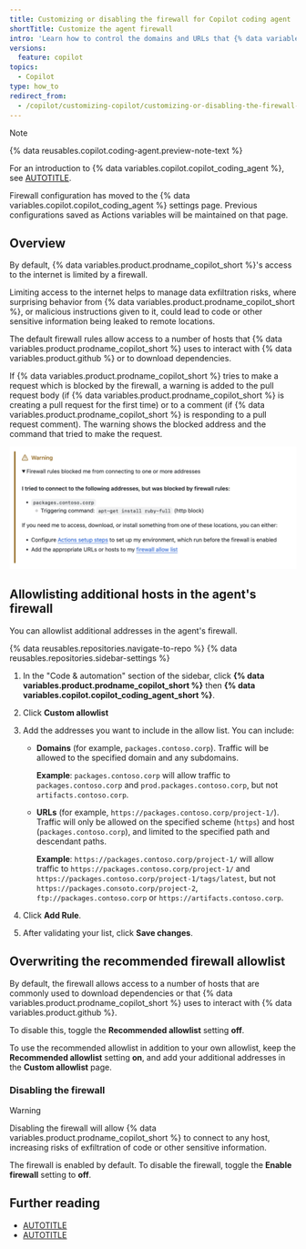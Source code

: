 ```yaml
---
title: Customizing or disabling the firewall for Copilot coding agent
shortTitle: Customize the agent firewall
intro: 'Learn how to control the domains and URLs that {% data variables.copilot.copilot_coding_agent %} can access.'
versions:
  feature: copilot
topics:
  - Copilot
type: how_to
redirect_from:
  - /copilot/customizing-copilot/customizing-or-disabling-the-firewall-for-copilot-coding-agent
---
```


> [!NOTE]
> {% data reusables.copilot.coding-agent.preview-note-text %}
>
> For an introduction to {% data variables.copilot.copilot_coding_agent %}, see [AUTOTITLE](/copilot/concepts/about-copilot-coding-agent).
>
> Firewall configuration has moved to the {% data variables.copilot.copilot_coding_agent %} settings page. Previous configurations saved as Actions variables will be maintained on that page.

## Overview

By default, {% data variables.product.prodname_copilot_short %}'s access to the internet is limited by a firewall.

Limiting access to the internet helps to manage data exfiltration risks, where surprising behavior from {% data variables.product.prodname_copilot_short %}, or malicious instructions given to it, could lead to code or other sensitive information being leaked to remote locations.

The default firewall rules allow access to a number of hosts that {% data variables.product.prodname_copilot_short %} uses to interact with {% data variables.product.github %} or to download dependencies.

If {% data variables.product.prodname_copilot_short %} tries to make a request which is blocked by the firewall, a warning is added to the pull request body (if {% data variables.product.prodname_copilot_short %} is creating a pull request for the first time) or to a comment (if {% data variables.product.prodname_copilot_short %} is responding to a pull request comment). The warning shows the blocked address and the command that tried to make the request.

![Screenshot of a warning from {% data variables.product.prodname_copilot_short %} about being blocked by the firewall.](/assets/images/help/copilot/coding-agent/firewall-warning.png)

## Allowlisting additional hosts in the agent's firewall

You can allowlist additional addresses in the agent's firewall.

{% data reusables.repositories.navigate-to-repo %}
{% data reusables.repositories.sidebar-settings %}
1. In the "Code & automation" section of the sidebar, click **{% data variables.product.prodname_copilot_short %}** then **{% data variables.copilot.copilot_coding_agent_short %}**.
1. Click **Custom allowlist**
1. Add the addresses you want to include in the allow list. You can include:

   * **Domains** (for example, `packages.contoso.corp`). Traffic will be allowed to the specified domain and any subdomains.

     **Example**: `packages.contoso.corp` will allow traffic to `packages.contoso.corp` and `prod.packages.contoso.corp`, but not `artifacts.contoso.corp`.

   * **URLs** (for example, `https://packages.contoso.corp/project-1/`). Traffic will only be allowed on the specified scheme (`https`) and host (`packages.contoso.corp`), and limited to the specified path and descendant paths.

     **Example**: `https://packages.contoso.corp/project-1/` will allow traffic to `https://packages.contoso.corp/project-1/` and `https://packages.contoso.corp/project-1/tags/latest`, but not `https://packages.consoto.corp/project-2`, `ftp://packages.contoso.corp` or `https://artifacts.contoso.corp`.

1. Click **Add Rule**.
1. After validating your list, click **Save changes**.

## Overwriting the recommended firewall allowlist

By default, the firewall allows access to a number of hosts that are commonly used to download dependencies or that {% data variables.product.prodname_copilot_short %} uses to interact with {% data variables.product.github %}.

To disable this, toggle the **Recommended allowlist** setting **off**.

To use the recommended allowlist in addition to your own allowlist, keep the **Recommended allowlist** setting **on**, and add your additional addresses in the **Custom allowlist** page.

### Disabling the firewall

> [!WARNING]
> Disabling the firewall will allow {% data variables.product.prodname_copilot_short %} to connect to any host, increasing risks of exfiltration of code or other sensitive information.

The firewall is enabled by default. To disable the firewall, toggle the **Enable firewall** setting to **off**.

## Further reading

* [AUTOTITLE](/actions/writing-workflows/choosing-what-your-workflow-does/store-information-in-variables#creating-configuration-variables-for-a-repository)
* [AUTOTITLE](/copilot/customizing-copilot/customizing-the-development-environment-for-copilot-coding-agent)

